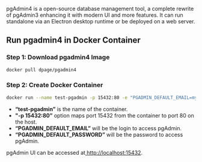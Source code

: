 pgAdmin4 is a open-source database management tool, a complete rewrite of pgAdmin3 enhancing it with modern UI and more features. It can run standalone via an Electron desktop runtime or be deployed on a web server.

## Run pgadmin4 in Docker Container

### Step 1: Download pgadmin4 Image

```sh
docker pull dpage/pgadmin4
```

### Step 2: Create Docker Container

```sh
docker run --name test-pgadmin -p 15432:80 -e "PGADMIN_DEFAULT_EMAIL=my_email@test.com" -e "PGADMIN_DEFAULT_PASSWORD=my_password" -d dpage/pgadmin4
```

-   **“test-pgadmin”** is the name of the container.
-   **"-p 15432:80”** option maps port 15432 from the container to port 80 on the host.
-   **“PGADMIN_DEFAULT_EMAIL”** will be the login to access pgAdmin.
-   **“PGADMIN_DEFAULT_PASSWORD”** will be the password to access pgAdmin.

pgAdmin UI can be accessed at[ http://localhost:15432](https://localhost:15432/).
